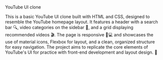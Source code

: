 YouTube UI clone


This is a basic YouTube UI clone built with HTML and CSS, designed to resemble the YouTube homepage layout. It features a header with a search bar 🔍, video categories on the sidebar 📂, and a grid displaying recommended videos 🎬. The page is responsive 📱💻 and showcases the use of material icons, Flexbox for layout, and a clean, organized structure for easy navigation. The project aims to replicate the core elements of YouTube's UI for practice with front-end development and layout design. 🚀

